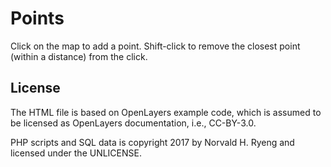 # Points

Click on the map to add a point. Shift-click to remove the closest
point (within a distance) from the click.

## License

The HTML file is based on OpenLayers example code, which is assumed to
be licensed as OpenLayers documentation, i.e., CC-BY-3.0.

PHP scripts and SQL data is copyright 2017 by Norvald H. Ryeng and
licensed under the UNLICENSE.
